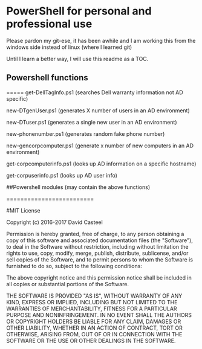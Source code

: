 # PowerShell for personal and professional use
Please pardon my git-ese, it has been awhile and I am working this from the windows side instead of linux (where I learned git)

Until I learn a better way, I will use this readme as a TOC.

##  Powershell functions
=====
get-DellTagInfo.ps1 (searches Dell warranty information not AD specific)

new-DTgenUser.ps1 (generates X number of users in an AD environment)

new-DTuser.ps1 (generates a single new user in an AD environment)

new-phonenumber.ps1 (generates random fake phone number)

new-gencorpcomputer.ps1 (generate x number of new computers in an AD environment)

get-corpcomputerinfo.ps1 (looks up AD information on a specific hostname)

get-corpuserinfo.ps1 (looks up AD user info)


##Powershell modules (may contain the above functions)

=========================

#MIT License

Copyright (c) 2016-2017 David Casteel

Permission is hereby granted, free of charge, to any person obtaining a copy
of this software and associated documentation files (the "Software"), to deal
in the Software without restriction, including without limitation the rights
to use, copy, modify, merge, publish, distribute, sublicense, and/or sell
copies of the Software, and to permit persons to whom the Software is
furnished to do so, subject to the following conditions:

The above copyright notice and this permission notice shall be included in all
copies or substantial portions of the Software.

THE SOFTWARE IS PROVIDED "AS IS", WITHOUT WARRANTY OF ANY KIND, EXPRESS OR
IMPLIED, INCLUDING BUT NOT LIMITED TO THE WARRANTIES OF MERCHANTABILITY,
FITNESS FOR A PARTICULAR PURPOSE AND NONINFRINGEMENT. IN NO EVENT SHALL THE
AUTHORS OR COPYRIGHT HOLDERS BE LIABLE FOR ANY CLAIM, DAMAGES OR OTHER
LIABILITY, WHETHER IN AN ACTION OF CONTRACT, TORT OR OTHERWISE, ARISING FROM,
OUT OF OR IN CONNECTION WITH THE SOFTWARE OR THE USE OR OTHER DEALINGS IN THE
SOFTWARE.
